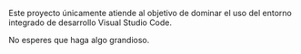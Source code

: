 Este proyecto únicamente atiende al objetivo
de dominar el uso del entorno integrado de desarrollo Visual Studio Code.

No esperes que haga algo grandioso.


